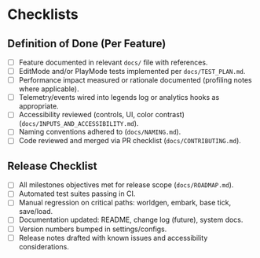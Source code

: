 # Checklists

## Definition of Done (Per Feature)
- [ ] Feature documented in relevant `docs/` file with references.
- [ ] EditMode and/or PlayMode tests implemented per `docs/TEST_PLAN.md`.
- [ ] Performance impact measured or rationale documented (profiling notes where applicable).
- [ ] Telemetry/events wired into legends log or analytics hooks as appropriate.
- [ ] Accessibility reviewed (controls, UI, color contrast) (`docs/INPUTS_AND_ACCESSIBILITY.md`).
- [ ] Naming conventions adhered to (`docs/NAMING.md`).
- [ ] Code reviewed and merged via PR checklist (`docs/CONTRIBUTING.md`).

## Release Checklist
- [ ] All milestones objectives met for release scope (`docs/ROADMAP.md`).
- [ ] Automated test suites passing in CI.
- [ ] Manual regression on critical paths: worldgen, embark, base tick, save/load.
- [ ] Documentation updated: README, change log (future), system docs.
- [ ] Version numbers bumped in settings/configs.
- [ ] Release notes drafted with known issues and accessibility considerations.
